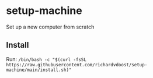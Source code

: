# setup-machine
Set up a new computer from scratch

## Install
Run:
`/bin/bash -c "$(curl -fsSL https://raw.githubusercontent.com/richardvdoost/setup-machine/main/install.sh)"`
